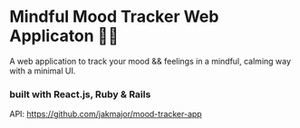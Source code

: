 # Mindful Mood Tracker Web Applicaton 🧘‍♀️
A web application to track your mood && feelings in a mindful, calming way with a minimal UI.

### built with React.js, Ruby & Rails 

API: https://github.com/jakmajor/mood-tracker-app 
